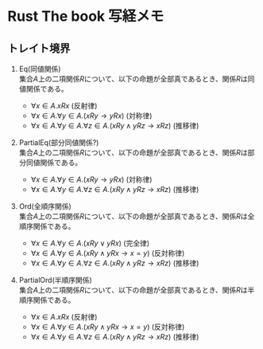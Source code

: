 # Rust The book 写経メモ

## トレイト境界

1. Eq(同値関係)<br>
   集合$A$上の二項関係$R$について、以下の命題が全部真であるとき、関係$R$は同値関係である。

   - $\forall x \in A. xRx$ (反射律)
   - $\forall x \in A.
      \forall y \in A. 
      (xRy \to yRx)$ (対称律)
   - $\forall x \in A. 
      \forall y \in A. 
      \forall z \in A.
      (xRy \land yRz \to xRz)$ (推移律)

2. PartialEq(部分同値関係?)<br>
   集合$A$上の二項関係$R$について、以下の命題が全部真であるとき、関係$R$は部分同値関係である。

   - $\forall x \in A.
      \forall y \in A. 
      (xRy \to yRx)$ (対称律)
   - $\forall x \in A. 
      \forall y \in A. 
      \forall z \in A.
      (xRy \land yRz \to xRz)$ (推移律)

3. Ord(全順序関係)<br>
   集合$A$上の二項関係$R$について、以下の命題が全部真であるとき、関係$R$は全順序関係である。

   - $\forall x \in A. 
      \forall y \in A.
      (xRy \lor yRx)$ (完全律)
   - $\forall x \in A.
      \forall y \in A. 
      (xRy \land yRx \to x=y)$ (反対称律)
   - $\forall x \in A. 
      \forall y \in A. 
      \forall z \in A.
      (xRy \land yRz \to xRz)$ (推移律)

4. PartialOrd(半順序関係)<br>
   集合$A$上の二項関係$R$について、以下の命題が全部真であるとき、関係$R$は半順序関係である。
   - $\forall x \in A. xRx$ (反射律)
   - $\forall x \in A.
      \forall y \in A. 
      (xRy \land yRx \to x=y)$ (反対称律)
   - $\forall x \in A. 
      \forall y \in A. 
      \forall z \in A.
      (xRy \land yRz \to xRz)$ (推移律)
